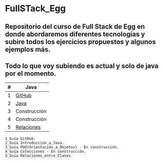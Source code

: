 # FullSTack_Egg

## Repositorio del curso de Full Stack de Egg en donde abordaremos diferentes tecnologías y subire todos los ejercicios propuestos y algunos ejemplos más.
## Todo lo que voy subiendo es actual y solo de java por el momento.


|  #  | Java |
| --- | --- |
|  1  | [GitHub](https://github.com/megagringa/FullStack_Egg_Curso/tree/main/GitHub)| 
|  2  | [Java](https://github.com/megagringa/FullStack_Egg_Curso/tree/main/Introducción_a_Java)|
|  3  | Construcción|
|  4  | Construcción|
|  5  | [Relaciones](https://github.com/megagringa/FullStack_Egg_Curso/tree/main/Relaciones)
```
1_Guía GitHub.
2_Guía Introducción_a_Java.
3_Guía POO(Orientación_a_Objetos) - En construcción.
4_Guía Colecciones - En construcción.
5_Guía Relaciones_entre_Clases.
```
    
